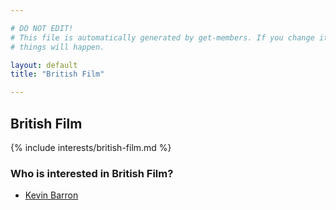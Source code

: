 ```yaml
---

# DO NOT EDIT!
# This file is automatically generated by get-members. If you change it, bad
# things will happen.

layout: default
title: "British Film"

---
```


## British Film

{% include interests/british-film.md %}

### Who is interested in British Film?


* [Kevin Barron](/members/kevin-barron.html)

